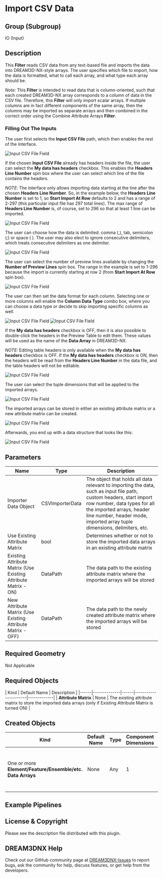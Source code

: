 # Import CSV Data 

## Group (Subgroup) ##

IO (Input)

## Description ##

This **Filter** reads CSV data from any text-based file and imports the data into DREAM3D-NX-style arrays.  The user specifies which file to import, how the data is formatted, what to call each array, and what type each array should be.

*Note:* This **Filter** is intended to read data that is column-oriented, such that each created DREAM3D-NX array corresponds to a column of data in the CSV file. Therefore, this **Filter** will only import scalar arrays. If multiple columns are in fact different components of the same array, then the columns may be imported as separate arrays and then combined in the correct order using the Combine Attribute Arrays **Filter**.

### Filling Out The Inputs ###

The user first selects the **Input CSV File** path, which then enables the rest of the interface.

![Input CSV File Field](Images/Import_CSV_1.png)

If the chosen **Input CSV File** already has headers inside the file, the user can select the **My data has headers** checkbox.  This
enables the **Headers Line Number** spin box where the user can select which line of the file contains the headers.

*NOTE*: The interface only allows importing data starting at the line after the chosen **Headers Line Number**.  So, in the example below, the **Headers Line Number** is set to 1, so **Start Import At Row** defaults to 2 and has a range of 2-297 (this particular input file has 297 total lines).  The max range of **Headers Line Number** is, of course, set to 296 so that at least 1 line can be imported.

![Input CSV File Field](Images/Import_CSV_2.png)

The user can choose how the data is delimited: comma (,), tab, semicolon (;) or space ( ). The user may also elect to ignore consecutive delimiters, which treats consecutive delimiters as one delimiter.

![Input CSV File Field](Images/Import_CSV_3.png)

The user can select the number of preview lines available by changing the **Number of Preview Lines** spin box.  The range in the example is set to 1-296 because the import is currently starting at row 2 (from **Start Import At Row** spin box).

![Input CSV File Field](Images/Import_CSV_4.png)

The user can then set the data format for each column.  Selecting one or more columns will enable the **Column Data Type** combo box, where you can choose a data type or decide to skip importing specific columns as well.

![Input CSV File Field](Images/Import_CSV_5.png)
![Input CSV File Field](Images/Import_CSV_6.png)

If the **My data has headers** checkbox is OFF, then it is also possible to double-click the headers in the Preview Table to edit them.  These values will be used as the name of the **Data Array** in DREAM3D-NX.

*NOTE:* Editing table headers is only available when the **My data has headers** checkbox is OFF.  If the **My data has headers** checkbox is ON, then the headers will be read from the **Headers Line Number** in the data file, and the table headers will not be editable.

![Input CSV File Field](Images/Import_CSV_7.png)

The user can select the tuple dimensions that will be applied to the imported arrays.

![Input CSV File Field](Images/Import_CSV_8.png)

The imported arrays can be stored in either an existing attribute matrix or a new attribute matrix can be created.

![Input CSV File Field](Images/Import_CSV_9.png)

Afterwards, you end up with a data structure that looks like this:

![Input CSV File Field](Images/Import_CSV_10.png)

## Parameters ##

| Name                                                           | Type             | Description                                                                                                                                                                                                                                                 |
|----------------------------------------------------------------|------------------|-------------------------------------------------------------------------------------------------------------------------------------------------------------------------------------------------------------------------------------------------------------|
| Importer Data Object                                           | CSVImporterData  | The object that holds all data relevant to importing the data, such as input file path, custom headers, start import row number, data types for all the imported arrays, header line number, header mode, imported array tuple dimensions, delimiters, etc. |
| Use Existing Attribute Matrix                                  | bool             | Determines whether or not to store the imported data arrays in an existing attribute matrix                                                                                                                                                                 |
| Existing Attribute Matrix (Use Existing Attribute Matrix - ON) | DataPath         | The data path to the existing attribute matrix where the imported arrays will be stored                                                                                                                                                                     |
| New Attribute Matrix (Use Existing Attribute Matrix - OFF)     | DataPath         | The data path to the newly created attribute matrix where the imported arrays will be stored                                                                                                                                                                |

## Required Geometry ##

Not Applicable

## Required Objects ##

| Kind | Default Name | Description |
|------|--------------|------|----------------------|-------------|
| **Attribute Matrix** | None | The existing attribute matrix to store the imported data arrays (only if Existing Attribute Matrix is turned ON) |

## Created Objects ##

| Kind | Default Name | Type | Component Dimensions | Description |
|------|--------------|------|----------------------|-------------|
| One or more **Element/Feature/Ensemble/etc. Data Arrays** | None | Any | 1 | One or more arrays that are created due to importing CSV data |

## Example Pipelines ##


## License & Copyright ##

Please see the description file distributed with this plugin.

## DREAM3DNX Help

Check out our GitHub community page at [DREAM3DNX-Issues](https://github.com/BlueQuartzSoftware/DREAM3DNX-Issues) to report bugs, ask the community for help, discuss features, or get help from the developers.


